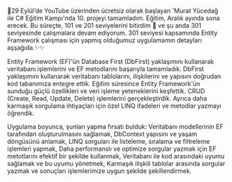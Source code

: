 🚀29 Eylül’de YouTube üzerinden ücretsiz olarak başlayan 'Murat Yücedağ ile C# Eğitim Kampı'nda 10. projeyi tamamladım. Eğitim, Aralık ayında sona erecek. Bu süreçte, 101 ve 201 seviyelerini bitirdim 🚩 ve şu anda 301 seviyesinde çalışmalara devam ediyorum. 301 seviyesi kapsamında Entity Framework çalışması için yapmış olduğumuz uygulamamın detayları aşşağıda.✨✨

Entity Framework (EF)'ün Database First (DbFirst) yaklaşımını kullanarak veritabanı işlemlerini ve EF metodlarını başarıyla tamamladık.
DbFirst yaklaşımını kullanarak veritabanı tablolarını, ilişkilerini ve yapısını doğrudan kod tabanımıza entegre ettik.
Eğitim süresince Entity Framework'ün sunduğu güçlü özellikleri ve veri işleme yeteneklerini keşfettik. 
CRUD (Create, Read, Update, Delete) işlemlerini gerçekleştirdik. 
Ayrıca daha karmaşık sorgulama ihtiyaçları için özel LINQ ifadeleri ve metodlar yazmayı öğrendik.

Uygulama boyunca, şunları yapma fırsatı bulduk:
Veritabanı modellerinin EF tarafından oluşturulmasını sağlamak,
DbContext yapısını ve yaşam döngüsünü anlamak,
LINQ sorguları ile listeleme, sıralama ve filtreleme işlemleri yapmak,
Daha performanslı ve optimize sorgular yazmak için EF metotlarını efektif bir şekilde kullanmak,
Veritabanı ile kod arasındaki uyumu sağlamak ve bu uyumu yönetmek,
Karmaşık ilişkili tablolar arasında sorgular yazmak ve sonuçları işlemlerimize uygun şekilde şekillendirmek.


